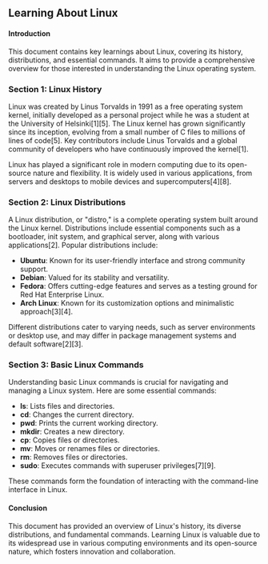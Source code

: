 ## Learning About Linux

#### Introduction

This document contains key learnings about Linux, covering its history, distributions, and essential commands. It aims to provide a comprehensive overview for those interested in understanding the Linux operating system.

### Section 1: Linux History

Linux was created by Linus Torvalds in 1991 as a free operating system kernel, initially developed as a personal project while he was a student at the University of Helsinki[1][5]. The Linux kernel has grown significantly since its inception, evolving from a small number of C files to millions of lines of code[5]. Key contributors include Linus Torvalds and a global community of developers who have continuously improved the kernel[1].

Linux has played a significant role in modern computing due to its open-source nature and flexibility. It is widely used in various applications, from servers and desktops to mobile devices and supercomputers[4][8].

### Section 2: Linux Distributions

A Linux distribution, or "distro," is a complete operating system built around the Linux kernel. Distributions include essential components such as a bootloader, init system, and graphical server, along with various applications[2]. Popular distributions include:

- **Ubuntu**: Known for its user-friendly interface and strong community support.
- **Debian**: Valued for its stability and versatility.
- **Fedora**: Offers cutting-edge features and serves as a testing ground for Red Hat Enterprise Linux.
- **Arch Linux**: Known for its customization options and minimalistic approach[3][4].

Different distributions cater to varying needs, such as server environments or desktop use, and may differ in package management systems and default software[2][3].

### Section 3: Basic Linux Commands

Understanding basic Linux commands is crucial for navigating and managing a Linux system. Here are some essential commands:

- **ls**: Lists files and directories.
- **cd**: Changes the current directory.
- **pwd**: Prints the current working directory.
- **mkdir**: Creates a new directory.
- **cp**: Copies files or directories.
- **mv**: Moves or renames files or directories.
- **rm**: Removes files or directories.
- **sudo**: Executes commands with superuser privileges[7][9].

These commands form the foundation of interacting with the command-line interface in Linux.

#### Conclusion

This document has provided an overview of Linux's history, its diverse distributions, and fundamental commands. Learning Linux is valuable due to its widespread use in various computing environments and its open-source nature, which fosters innovation and collaboration.
